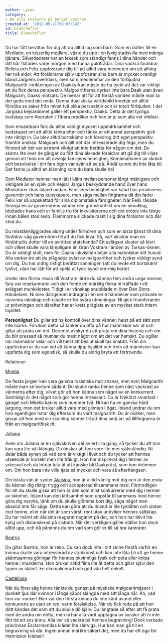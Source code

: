 ```yaml
---
author: Lycan
category:
- De vita svalorna på berget Vostram
created_at: '2012-09-21T09:03:14Z'
id: blancheflor
title: Blancheflor
---
```

Du har fått berättas för dig att du alltid log som barn. Som en dotter till en Mediator, en kejserlig medlare, växte du upp i en lyxig stadsvilla med många tjänare. Silverdenarer var en leksak som ständigt fanns i dina händer och ditt hår flätades varje morgon med tunna guldtrådar. Dina vackra föräldrar Belicia och Felix uppfostrade dig till att alltid vara medveten om att allting har två sidor. Att föräldrarna själv uppfostrar sina barn är mycket ovanligt bland Jargiens överklass, men som medlemmar av den förbjudna Malgoarith-inriktningen av Daakkyrkan måste de ha tyckt att det var viktigt att du fick deras perspektiv. Malgoaritherna dyrkar inte bara Daak utan även Malgoarh, Daaks motsats. De menar att för att förstå världen måste man ta det goda med det onda. Denna dualistiska världsbild innebär att alltid försöka se saker från minst två olika perspektiv och är totalt förbjuden. I det Jargiska kejsardömet gäller ett perspektiv, Daaks. Detta är det tydliga budskap som Aboraten i Tibara predikar och han är ju som alla vet ofelbar.

Som ensambarn fick du alltid väldigt mycket uppmärksamhet och budskapet om att alltid tänka efter och tänka er ett annat perspektiv gick inte riktigt in. Du blev alltid bortskämd och föredrog ditt eget perspektiv, framför andras. Malgoarh och allt det där intresserade dig föga, men du förstod att det var extremt viktigt att inte berätta för någon om det. Du skäms lite över de gånger du fått dina älskade föräldrar att gå dig till viljes genom att hota om att avslöja familjens hemlighet. Kombinationen av skräck och besvikelse i din fars ögon var svår att se på. Ändå kunde du inte låta bli. Det fanns ju alltid en klänning som du bara skulle ha!

Som Mediator hamnar man lätt i kläm mellan personer långt mäktigare och viktigare än en själv och Kejsar Jargus beskyddande hand över hans Mediatorer dras ibland undan. Familjens hemlighet var känd hos provinsens guvernör och hans kunskapare, men sågs mellan fingrarna då din fader Felix var så uppskattad för sina diplomatiska färdigheter. När Felix råkade förarga en av guvernörens vänner i en gränskonflikt om en vinodling, blottades hans och er familjs tro för inkvisitörerna och det dröjde inte länge innan bålen stod redo. Flammorna slickade raskt i sig dina föräldrar och där stod du.

Du misstänkliggjordes aldrig under förhören och som en sista tjänst till dina föräldrar såg guvernören till att du fick leva. Så, vart skickar man en föräldralös dotter till en avrättad statsfiende? Ett avlägset kloster så klart och vilket skulle vara lämpligare än Gran Vostram i änden av Tarkas-öknen. Du är väldigt stolt, men för Daaks inkvisition böjer alla människor sitt huvud. Alla verkar tro att du plågades svårt av malgoarither och tycker väldigt synd om dig. Du har aldrig riktigt berättat sanningen (att du levde ett bortskämt lyxliv), utan har lätt för att spela ut tyck-synd-om-mig kortet

Under den första resan till Vostram lärde du kännna fem andra unga noviser, fyra var resekamrater och den femte en märklig flicka ni träffade i ett avlägset munkkloster. Tidigt i er vänskap snubblade ni över Den Stora Händelsen. Ni blev därigenom indragna i en serie händelser som prövade er nyvunna vänskap och utsatte er för svåra utmaningar. Ni gick triumferande ur prövningen och därefter har er krets präglats av en mycket stark intern lojalitet.

**Personlighet** Du gillar att ha kontroll över dina vänner, helst på ett sätt som inte märks. Förutom detta så tänker du ofta på hur människor ser ut och gillar att prata om det. Däremot avskyr du att prata om dina historia och om du blir pressad så mumlar du mest något om att det var hemskt. Du ogillar när människor velar och vill helst att beslut skall tas snabbt. Från din uppfostran är du van vid att känna djup lojalitet och trots att människor kan uppfatta dig som egoistisk, så skulle du aldrig bryta ett förtroende.

Relationer

[Mirella]

De flesta jargier kan vara ganska rasistiska mot zhaner, men som Malgoarith måste man se bortom sådant. Du skulle ranka henne som näst vackrast av vännerna efter dig, vilket gör att hon känns som något av en konkurrent. Samtidigt är det något som gör henne intressant. Du är tveklöst smartast i gänget och Mirella känns som nummer två. Ni kan ha en ganska hård jargong, men det brukar alltid vara med glimten i ögat. Ibland undrar du om hon egentligen hatar dig eftersom du varit malgoarith. Du är osäker, men gissar att hon med sin skolning känner till att dina små ärr på lillfingrarna är från en malgoarithisk rit.

[Juliana]

Även om Juliana är en självskriven del av ert lilla gäng, så tycker du att hon kan vara lite väl klängig. Du önskar att hon vore lite mer självständig. Ni delar båda synen på vad som är viktigt i livet och du tycker att hennes utseende är korrekt men lite tråkigt. Hon har inspirerat dig i termer av yrkesval och du börjar luta åt att kanske bli Daakpräst, som hon drömmer om. Om hon bara inte ville tjata så mycket och vara så efterhängsen.

Din bästa vän är syster [Alaisina], hon är alltid vänlig mot dig och är den enda du känner dig riktigt trygg och accepterad tillsammans med. Förmodligen för att du skulle gissa att hon är den som mist konkurrerar med dig i termer av skönhet. Ibland kan den lättsamhet som uppstår tillsammans med henne göra dig nervös, tänk om du skulle glömma bort dig, säga något man absolut inte får säga. Detta kan göra att du ibland är lite tystlåten och sluten mot henne, eller när det är som värst, rent utav undviker hennes sällskap. Du har märkt att Alaisina reagerat negativt på det, och hon har blivit lite kylig och distansierad på sistone. När det verkligen gäller ställer hon dock alltid upp, och då påminns du om vad som gör er till så bra kamrater.

[Beatrix]

Du gillar Beatrix, hon är reko. Du kan dock inte i ditt sinne förstå varför en kvinna skulle vara intresserad av stridkonst och kan inte låta bli att ge henne skämtsamma gliringar för hennes okvinnliga fysik och peta eller knipa henne i musklerna. Hon brukar alltid flina lite åt detta och gillar själv den typen av skämt. En okomplicerad och god vän helt enkelt.

[Castellosa]

När du först såg henne tänkte du genast på mystiska malgoaritmässor i dunkelt ljus där kvinnor i långa kåpor slängde med sitt långa hår. Åh, vad hon var vacker! Hon var den första kvinna du inte känt avund eller konkurrens av utan en ren, varm förälskelse. När du fick reda på att hon dött kändes det som att du skulle dö själv. Du längtade så efter att få prata med de andra om detta, men ni har alla varit upptagna av sysslor att ni inte fått tid att ses ännu. Alla var så vackra på hennes begravning! Dock verkade priorinnan Esclarmondas kläder lite slarviga. Hur kan man gå till en begravning så där. Ingen annan märkte säkert det, men du har ett öga för människor klädsel!

  [Mirella]: Mirella
  [Juliana]: Juliana
  [Alaisina]: Alaisina
  [Beatrix]: Beatrix
  [Castellosa]: Castellosa